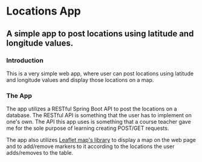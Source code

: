 # Locations App

## A simple app to post locations using latitude and longitude values.

### Introduction

This is a very simple web app, where user can post locations using latitude and
longitude values and display those locations on a map.

### The App

The app utilizes a RESTful Spring Boot API to post the locations on a database. The RESTful
API is something that the user has to implement on one's own. The API this app uses is something 
that a course teacher gave me for the sole purpose of learning creating POST/GET requests.

The app also utilizes [Leaflet map's library](https://leafletjs.com/) to display a map on the web page and to add/remove markers
to it according to the locations the user adds/removes to the table.
